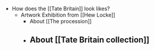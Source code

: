 - How does the [[Tate Britain]] look likes?
	- Artwork Exhibition from [[Hew Locke]]
		- About [[The procession]]
		- About [[Tate Britain collection]]
			-